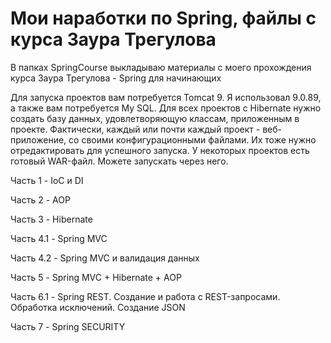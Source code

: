 Мои наработки по Spring, файлы с курса Заура Трегулова
==================================
В папках SpringCourse выкладываю материалы с моего прохождения курса Заура Трегулова - Spring для начинающих

Для запуска проектов вам потребуется Tomcat 9. Я использовал 9.0.89, а также вам потребуется My SQL. Для всех проектов с Hibernate нужно создать базу данных, удовлетворяющую классам, приложенным в проекте.
Фактически, каждый или почти каждый проект - веб-приложение, со своими конфигурационными файлами. Их тоже нужно отредактировать для успешного запуска.
У некоторых проектов есть готовый WAR-файл. Можете запускать через него.


Часть 1 - IoC и DI  

Часть 2 - AOP  

Часть 3 - Hibernate

Часть 4.1 - Spring MVC

Часть 4.2 - Spring MVC и валидация данных

Часть 5 - Spring MVC + Hibernate + AOP

Часть 6.1 - Spring REST. Создание и работа с REST-запросами. Обработка исключений. Создание JSON

Часть 7 - Spring SECURITY
